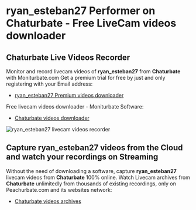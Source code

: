 # ryan_esteban27 Performer on Chaturbate - Free LiveCam videos downloader

## Chaturbate Live Videos Recorder

Monitor and record livecam videos of **ryan_esteban27** from **Chaturbate** with Moniturbate.com
Get a premium trial for free by just and only registering with your Email address:
* [ryan_esteban27 Premium videos downloader](https://moniturbate.com/request-demo-licence-key.html)

Free livecam videos downloader - Moniturbate Software:
* [Chaturbate videos downloader](https://moniturbate.com/moniturbate-download-software.html)

![ryan_esteban27 livecam videos recorder](https://peachurnet.com/templates/moniturbate-software.png)


## Capture ryan_esteban27 videos from the Cloud and watch your recordings on Streaming

Without the need of downloading a software, capture **ryan_esteban27** livecam videos from **Chaturbate** 100% online.
Watch Livecam archives from **Chaturbate** unlimitedly from thousands of existing recordings, only on Peachurbate.com and its websites network:
* [Chaturbate videos archives](https://peachurnet.com/)